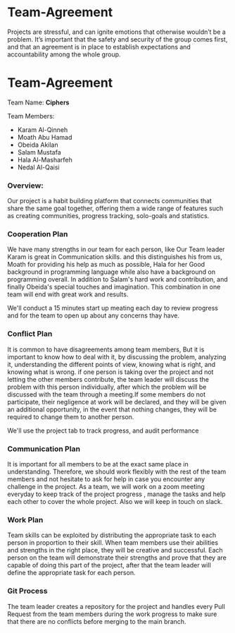 # Team-Agreement

Projects are stressful, and can ignite emotions that otherwise wouldn’t be a problem. It’s important that the safety and security of the group comes first, and that an agreement is in place to establish expectations and accountability among the whole group.

# Team-Agreement

Team Name: **Ciphers**

Team Members:

- Karam Al-Qinneh
- Moath Abu Hamad
- Obeida Akilan
- Salam Mustafa
- Hala Al-Masharfeh
- Nedal Al-Qaisi

### Overview:

Our project is a habit building platform that connects communities that share the same goal together, offering them a wide range of features such as creating communities, progress tracking, solo-goals and statistics.

### Cooperation Plan

We have many strengths in our team for each person, like Our Team leader Karam is great in Communication skills. and this distinguishes his from us, Moath for providing his help as much as possible, Hala for her Good background in programming language while also have a background on programming overall. In addition to Salam's hard work and contribution, and finally Obeida's special touches and imagination. This combination in one team will end with great work and results.

We'll conduct a 15 minutes start up meating each day to review progress and for the team to open up about any concerns thay have.

### Conflict Plan

It is common to have disagreements among team members, But it is important to know how to deal with it, by discussing the problem, analyzing it, understanding the different points of view, knowing what is right, and knowing what is wrong. if one person is taking over the project and not letting the other members contribute, the team leader will discuss the problem with this person individually, after which the problem will be discussed with the team through a meeting.If some members do not participate, their negligence at work will be declared, and they will be given an additional opportunity, in the event that nothing changes, they will be required to change them to another person.

We'll use the project tab to track progress, and audit performance

### Communication Plan

It is important for all members to be at the exact same place in understanding. Therefore, we should work flexibly with the rest of the team members and not hesitate to ask for help in case you encounter any challenge in the project. As a team, we will work on a zoom meeting everyday to keep track of the project progress , manage the tasks and help each other to cover the whole project. Also we will keep in touch on slack.

### Work Plan

Team skills can be exploited by distributing the appropriate task to each person in proportion to their skill. When team members use their abilities and strengths in the right place, they will be creative and successful. Each person on the team will demonstrate their strengths and prove that they are capable of doing this part of the project, after that the team leader will define the appropriate task for each person.

### Git Process

The team leader creates a repository for the project and handles every Pull Request from the team members during the work progress to make sure that there are no conflicts before merging to the main branch.
